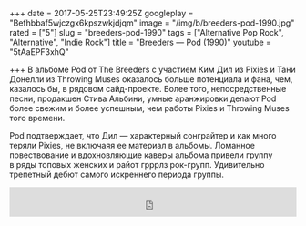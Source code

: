 +++
date = 2017-05-25T23:49:25Z
googleplay = "Befhbbaf5wjczgx6kpszwkjdjqm"
image = "/img/b/breeders-pod-1990.jpg"
rated = ["5"]
slug = "breeders-pod-1990"
tags = ["Alternative Pop Rock", "Alternative", "Indie Rock"]
title = "Breeders — Pod (1990)"
youtube = "5tAaEPF3xhQ"

+++
В альбоме Pod от The Breeders с участием Ким Дил из Pixies и Тани Донелли из Throwing Muses оказалось больше потенциала и фана, чем, казалось бы, в рядовом сайд-проекте. Более того, непосредственные песни, продакшен Стива Альбини, умные аранжировки делают Pod более свежим и более успешным, чем работы Pixies и Throwing Muses того времени.

Pod подтверждает, что Дил — характерный сонграйтер и как много теряли Pixies, не включаяя ее материал в альбомы. Ломанное повествование и вдохновляющие каверы альбома привели группу в ряды топовых женских и райот грррлз рок-групп. Удивительно трепетный дебют самого искреннего периода группы.

<iframe width="100%" height="52" src="https://embed.song.link/?url=https%3A%2F%2Falbum.link%2FqwWnNWrnCk42t&theme=light" frameborder="0" allowfullscreen sandbox="allow-same-origin allow-scripts allow-presentation allow-popups allow-popups-to-escape-sandbox"></iframe>